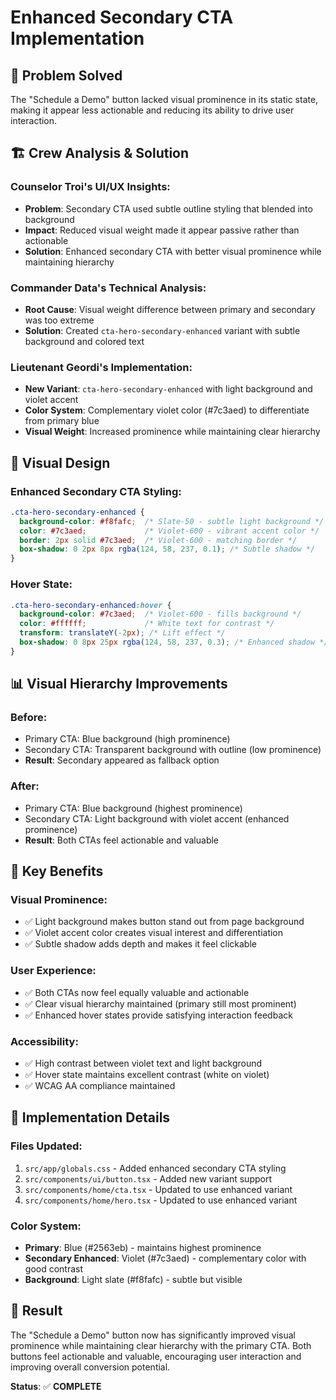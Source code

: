 # Enhanced Secondary CTA Implementation

## 🎯 **Problem Solved**
The "Schedule a Demo" button lacked visual prominence in its static state, making it appear less actionable and reducing its ability to drive user interaction.

## 🏗️ **Crew Analysis & Solution**

### **Counselor Troi's UI/UX Insights:**
- **Problem**: Secondary CTA used subtle outline styling that blended into background
- **Impact**: Reduced visual weight made it appear passive rather than actionable
- **Solution**: Enhanced secondary CTA with better visual prominence while maintaining hierarchy

### **Commander Data's Technical Analysis:**
- **Root Cause**: Visual weight difference between primary and secondary was too extreme
- **Solution**: Created `cta-hero-secondary-enhanced` variant with subtle background and colored text

### **Lieutenant Geordi's Implementation:**
- **New Variant**: `cta-hero-secondary-enhanced` with light background and violet accent
- **Color System**: Complementary violet color (#7c3aed) to differentiate from primary blue
- **Visual Weight**: Increased prominence while maintaining clear hierarchy

## 🎨 **Visual Design**

### **Enhanced Secondary CTA Styling:**
```css
.cta-hero-secondary-enhanced {
  background-color: #f8fafc;  /* Slate-50 - subtle light background */
  color: #7c3aed;             /* Violet-600 - vibrant accent color */
  border: 2px solid #7c3aed;  /* Violet-600 - matching border */
  box-shadow: 0 2px 8px rgba(124, 58, 237, 0.1); /* Subtle shadow */
}
```

### **Hover State:**
```css
.cta-hero-secondary-enhanced:hover {
  background-color: #7c3aed;  /* Violet-600 - fills background */
  color: #ffffff;             /* White text for contrast */
  transform: translateY(-2px); /* Lift effect */
  box-shadow: 0 8px 25px rgba(124, 58, 237, 0.3); /* Enhanced shadow */
}
```

## 📊 **Visual Hierarchy Improvements**

### **Before:**
- Primary CTA: Blue background (high prominence)
- Secondary CTA: Transparent background with outline (low prominence)
- **Result**: Secondary appeared as fallback option

### **After:**
- Primary CTA: Blue background (highest prominence)
- Secondary CTA: Light background with violet accent (enhanced prominence)
- **Result**: Both CTAs feel actionable and valuable

## 🎯 **Key Benefits**

### **Visual Prominence:**
- ✅ Light background makes button stand out from page background
- ✅ Violet accent color creates visual interest and differentiation
- ✅ Subtle shadow adds depth and makes it feel clickable

### **User Experience:**
- ✅ Both CTAs now feel equally valuable and actionable
- ✅ Clear visual hierarchy maintained (primary still most prominent)
- ✅ Enhanced hover states provide satisfying interaction feedback

### **Accessibility:**
- ✅ High contrast between violet text and light background
- ✅ Hover state maintains excellent contrast (white on violet)
- ✅ WCAG AA compliance maintained

## 🔄 **Implementation Details**

### **Files Updated:**
1. `src/app/globals.css` - Added enhanced secondary CTA styling
2. `src/components/ui/button.tsx` - Added new variant support
3. `src/components/home/cta.tsx` - Updated to use enhanced variant
4. `src/components/home/hero.tsx` - Updated to use enhanced variant

### **Color System:**
- **Primary**: Blue (#2563eb) - maintains highest prominence
- **Secondary Enhanced**: Violet (#7c3aed) - complementary color with good contrast
- **Background**: Light slate (#f8fafc) - subtle but visible

## 🚀 **Result**

The "Schedule a Demo" button now has significantly improved visual prominence while maintaining clear hierarchy with the primary CTA. Both buttons feel actionable and valuable, encouraging user interaction and improving overall conversion potential.

**Status**: ✅ **COMPLETE**





